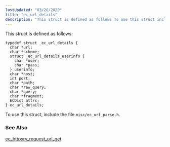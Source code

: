 ```yaml
---
lastUpdated: "03/26/2020"
title: "ec_url_details"
description: "This struct is defined as follows To use this struct include the file misc ec url parse h ec httpsrv request url get..."
---
```


This struct is defined as follows:

```
typedef struct _ec_url_details {
  char *url;
  char *scheme;
  struct _ec_url_details_userinfo {
    char *user;
    char *pass;
  } userinfo;
  char *host;
  int port;
  char *path;
  char *raw_query;
  char *query;
  char *fragment;
  ECDict attrs;
} ec_url_details;
```

To use this struct, include the file `misc/ec_url_parse.h`.

### <a name="idp46448016"></a> See Also

[ec_httpsrv_request_url_get](/momentum/3/3-api/apis-ec-httpsrv-request-url-get)